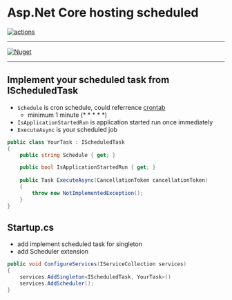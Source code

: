 # Asp.Net Core hosting scheduled

[![actions](https://github.com/cashwu/Cashwu.AspNetCore.Scheduled/workflows/.NET%20Core/badge.svg?branch=master)](https://github.com/cashwu/Cashwu.AspNetCore.Scheduled/actions)

---

[![Nuget](https://img.shields.io/badge/Nuget-Cashwu.AspnetCore.Scheduled-blue.svg)](https://www.nuget.org/packages/Cashwu.AspnetCore.Scheduled)

---

## Implement your scheduled task from IScheduledTask

- `Schedule` is cron schedule, could referrence [crontab](https://crontab.guru/)
  - minimum 1 minute (* * * * *)
- `IsApplicationStartedRun` is application started run once immediately
- `ExecuteAsync` is your scheduled job

```csharp
public class YourTask : IScheduledTask
{
    public string Schedule { get; }

    public bool IsApplicationStartedRun { get; }
    
    public Task ExecuteAsync(CancellationToken cancellationToken)
    {
        throw new NotImplementedException();
    }
}
```

## Startup.cs

- add implement scheduled task for singleton
- add Scheduler extension

```csharp
public void ConfigureServices(IServiceCollection services)
{
    services.AddSingleton<IScheduledTask, YourTask>()
    services.AddScheduler();
}
```
